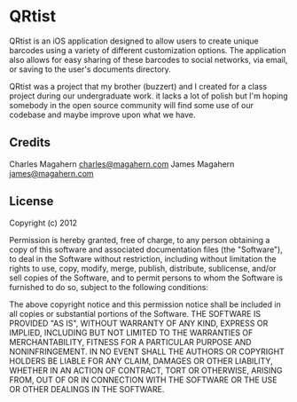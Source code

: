 QRtist
================================================================================
QRtist is an iOS application designed to allow users to create unique barcodes
using a variety of different customization options. The application also allows
for easy sharing of these barcodes to social networks, via email, or saving to
the user's documents directory.

QRtist was a project that my brother (buzzert) and I created for a class project
during our undergraduate work. it lacks a lot of polish but I'm hoping somebody
in the open source community will find some use of our codebase and maybe
improve upon what we have.


Credits
--------------------------------------------------------------------------------
Charles Magahern    <charles@magahern.com>
James Magahern      <james@magahern.com>


License
--------------------------------------------------------------------------------
Copyright (c) 2012

Permission is hereby granted, free of charge, to any person obtaining a copy of
this software and associated documentation files (the "Software"), to deal in
the Software without restriction, including without limitation the rights to
use, copy, modify, merge, publish, distribute, sublicense, and/or sell copies
of the Software, and to permit persons to whom the Software is furnished to do
so, subject to the following conditions:

The above copyright notice and this permission notice shall be included in all
copies or substantial portions of the Software.
THE SOFTWARE IS PROVIDED "AS IS", WITHOUT WARRANTY OF ANY KIND, EXPRESS OR
IMPLIED, INCLUDING BUT NOT LIMITED TO THE WARRANTIES OF MERCHANTABILITY,
FITNESS FOR A PARTICULAR PURPOSE AND NONINFRINGEMENT. IN NO EVENT SHALL THE
AUTHORS OR COPYRIGHT HOLDERS BE LIABLE FOR ANY CLAIM, DAMAGES OR OTHER
LIABILITY, WHETHER IN AN ACTION OF CONTRACT, TORT OR OTHERWISE, ARISING FROM,
OUT OF OR IN CONNECTION WITH THE SOFTWARE OR THE USE OR OTHER DEALINGS IN THE
SOFTWARE.

